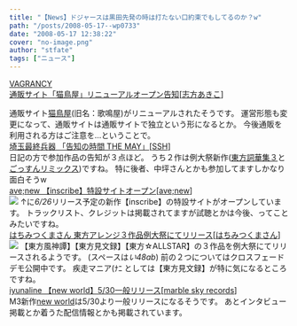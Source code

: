 ```yaml
---
title: "【News】ドジャースは黒田先発の時は打たない口約束でもしてるのか？w"
path: "/posts/2008-05-17--wp0733"
date: "2008-05-17 12:38:22"
cover: "no-image.png"
author: "stfate"
tags: ["ニュース"]
---
```


<style type="text/css">
<!--
p {white-space: pre-wrap};
-->
</style>

<a class="topics" href="http://www.vagrancy.jp/" target="_blank">VAGRANCY 通販サイト「猫鳥屋」リニューアルオープン告知</a><span class="junre">[<a href="http://www.vagrancy.jp/" target="_blank">志方あきこ</a>]</span>
<div class="news">通販サイト<a href="http://nekotoriya.jp/" target="_blank">猫鳥屋</a>(旧名：歌鳴屋)がリニューアルされたそうです。
運営形態も変更になって、通販サイトは通販サイトで独立という形になるとか。
今後通販を利用される方はご注意を…ということで。</div>
<a class="topics" href="http://www.ssh.ne.jp/" target="_blank">埼玉最終兵器 「告知の時間 THE MAY」</a><span class="junre">[<a href="http://www.ssh.ne.jp/" target="_blank">SSH</a>]</span>
<div class="news">日記の方で参加作品の告知が３点ほど。
うち２作は例大祭新作(<a href="http://www.toranoana.jp/shop/080525reitai/" target="_blank">東方詞華集３</a>と<a href="http://gossun-remix.com/" target="_blank">ごっすんリミックス</a>)ですね。
特に後者、中坪さんとかも参加してますしかなり面白そうw</div>
<a class="topics" href="http://www.avenew.jp/inscribe/top.html" target="_blank">ave;new 【inscribe】特設サイトオープン</a><span class="junre">[<a href="http://www.avenew.jp/" target="_blank">ave;new</a>]</span>
<div class="news"><a href="http://www.avenew.jp/inscribe/top.html" target="_blank"><img src="http://stfate.net/img/inscribe_banner02_s.jpg" class="image" /></a>
↑に<em>6/26</em>リリース予定の新作【inscribe】の特設サイトがオープンしています。
トラックリスト、クレジットは掲載されてますが試聴とかは今後、ってことみたいですね。</div>
<a class="topics" href="http://www.hachikuma.net/rr5_thar/" target="_blank">はちみつくまさん 東方アレンジ３作品例大祭にてリリース</a><span class="junre">[<a href="http://www.hachikuma.net/rr5_thar/" target="_blank">はちみつくまさん</a>]</span>
<div class="news"><a href="http://www.hachikuma.net/rr5_thar/" target="_blank"><img src="http://stfate.net/img/b_oto24S.png" class="image" /></a>
【東方風神譚】【東方見文録】【東方☆ALLSTAR】の３作品を例大祭にてリリースされるようです。
(スペースは<em>い48ab</em>)
前の２つについてはクロスフェードデモ公開中です。
疾走マニア(ﾅﾆ としては【東方見文録】が特に気になるところですね。</div>
<a class="topics" href="http://www.marbleskyrecords.com/" target="_blank">iyunaline 【new world】5/30一般リリース</a><span class="junre">[<a href="http://www.marbleskyrecords.com/" target="_blank">marble sky records</a>]</span>
<div class="news">M3新作<a href="http://www.marbleskyrecords.com/newworld/" target="_blank">new world</a>は5/30より一般リリースになるそうです。
あとインタビュー掲載とか着うた配信情報とかも掲載されています。</div>
